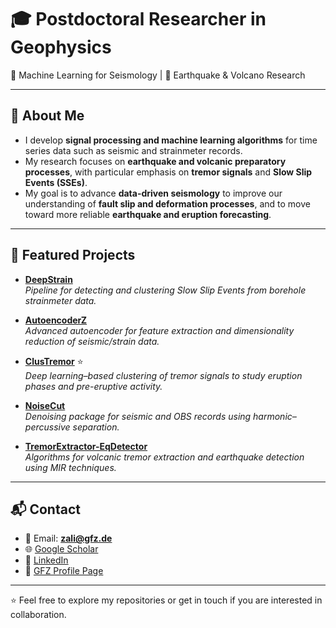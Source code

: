 # 🎓 Postdoctoral Researcher in Geophysics  

🧠 Machine Learning for Seismology | 🌋 Earthquake & Volcano Research  

---

## 🔬 About Me  
- I develop **signal processing and machine learning algorithms** for time series data such as seismic and strainmeter records.  
- My research focuses on **earthquake and volcanic preparatory processes**, with particular emphasis on **tremor signals** and **Slow Slip Events (SSEs)**.  
- My goal is to advance **data-driven seismology** to improve our understanding of **fault slip and deformation processes**, and to move toward more reliable **earthquake and eruption forecasting**.  

---

## 🚀 Featured Projects  

- [**DeepStrain**](https://github.com/ZahraZali/DeepStrain)  
  *Pipeline for detecting and clustering Slow Slip Events from borehole strainmeter data.*  

- [**AutoencoderZ**](https://github.com/ZahraZali/AutoencoderZ)  
  *Advanced autoencoder for feature extraction and dimensionality reduction of seismic/strain data.*

- [**ClusTremor**](https://github.com/ZahraZali/ClusTremor) ⭐  
  *Deep learning–based clustering of tremor signals to study eruption phases and pre-eruptive activity.*  

- [**NoiseCut**](https://github.com/ZahraZali/NoiseCut)  
  *Denoising package for seismic and OBS records using harmonic–percussive separation.*   

- [**TremorExtractor-EqDetector**](https://github.com/ZahraZali/TremorExtractor-EqDetector)  
  *Algorithms for volcanic tremor extraction and earthquake detection using MIR techniques.*  

---

## 📬 Contact  

- 📧 Email: **zali@gfz.de**  
- 🌐 [Google Scholar](https://scholar.google.com/citations?user=tn8cSdMAAAAJ&hl=en)  
- 💼 [LinkedIn](https://www.linkedin.com/in/zahra-zali-08293695/)  
- 🏢 [GFZ Profile Page](https://www.gfz.de/staff/zahra.zali)  

---

⭐️ Feel free to explore my repositories or get in touch if you are interested in collaboration.  
